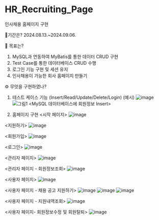 # HR_Recruiting_Page
인사채용 홈페이지 구현

📃기간은? 2024.08.13.~2024.09.06.


💫 목표는?
1. MySQL과 연동하여 MyBatis를 통한 데이터 CRUD 구현
2. Test Case를 통한 데이터베이스 CRUD 수행
3. 로그인 기능 구현 및 세션 유지
4. 인사채용이 가능한 회사 홈페이지 만들기


⚙ 무엇을 구현하였나?

1. 테스트 케이스 기능 (Insert/Read/Update/Delete/Login)
(예시)
![image](https://github.com/user-attachments/assets/5e0c59e8-8a1d-4176-b856-905be13f6408)
![그림1](https://github.com/user-attachments/assets/42ed9140-7d0b-4ce4-a56d-0cbb84cc5dc6)
<MySQL 데이터베이스에 회원정보 Insert>

2. 홈페이지 구현
<시작 페이지>
![image](https://github.com/user-attachments/assets/64e1723f-c91a-4b57-82e6-ab2d01d9f7de)

<지원하기>
![image](https://github.com/user-attachments/assets/d99b690a-017c-498b-bbd9-07014999307b)

<회원가입>
![image](https://github.com/user-attachments/assets/71977835-ba0d-4ea1-b6f1-4be5d3f17182)

<로그인>
![image](https://github.com/user-attachments/assets/51f88c5a-7df3-4e38-860d-4fb8e85c11ed)

<관리자 페이지>
![image](https://github.com/user-attachments/assets/ca10ae18-167c-4299-83b4-531521571147)

<관리자 페이지 - 회원정보조회>
![image](https://github.com/user-attachments/assets/92776e50-dd37-4fe8-911f-fbdd0baca81a)

<사용자 페이지>
![image](https://github.com/user-attachments/assets/ba6ab15a-2abc-420a-9024-bafdd6ad2c3d)

<사용자 페이지 - 채용 공고 지원하기>
![image](https://github.com/user-attachments/assets/a687c476-18f1-430f-bd38-e9c7df9f1385)
![image](https://github.com/user-attachments/assets/7875ce31-2ae8-415b-a50a-09ab45ed4d88)
![image](https://github.com/user-attachments/assets/dbba42f6-bbbf-42d9-ba78-0f7d65ffaad9)

<사용자 페이지 - 지원내역조회>
![image](https://github.com/user-attachments/assets/2508f724-2431-4009-a173-a0738139fbf9)


<사용자 페이지- 회원정보수정 및 회원탈퇴>
![image](https://github.com/user-attachments/assets/6a86b562-a11e-4410-96b0-92b2623942a7)
